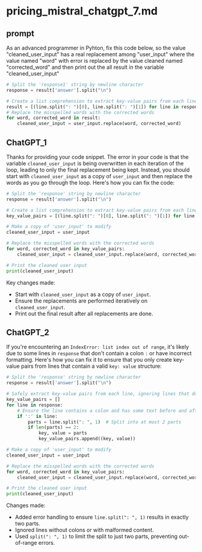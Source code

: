 
# pricing_mistral_chatgpt_7.md

## prompt

As an advanced programmer in Pyhton, fix this code below, so the value "cleaned_user_input" has a real replacement among "user_input" where the value named "word" with error is replaced by the value cleaned named "corrected_word" and then print out the all result in  the variable "cleaned_user_input"

```python
# Split the 'response1' string by newline character
response = result['answer'].split("\n")

# Create a list comprehension to extract key-value pairs from each line
result = [(line.split(": ")[0], line.split(": ")[1]) for line in response if line.strip()]
# Replace the misspelled words with the corrected words
for word, corrected_word in result:
    cleaned_user_input = user_input.replace(word, corrected_word)

```




## ChatGPT_1


Thanks for providing your code snippet. The error in your code is that the variable `cleaned_user_input` is being overwritten in each iteration of the loop, leading to only the final replacement being kept. Instead, you should start with `cleaned_user_input` as a copy of `user_input` and then replace the words as you go through the loop. Here's how you can fix the code:

```python
# Split the 'response' string by newline character
response = result['answer'].split("\n")

# Create a list comprehension to extract key-value pairs from each line
key_value_pairs = [(line.split(": ")[0], line.split(": ")[1]) for line in response if line.strip()]

# Make a copy of 'user_input' to modify
cleaned_user_input = user_input

# Replace the misspelled words with the corrected words
for word, corrected_word in key_value_pairs:
    cleaned_user_input = cleaned_user_input.replace(word, corrected_word)

# Print the cleaned user input
print(cleaned_user_input)
```

Key changes made:
- Start with `cleaned_user_input` as a copy of `user_input`.
- Ensure the replacements are performed iteratively on `cleaned_user_input`.
- Print out the final result after all replacements are done.


## ChatGPT_2

If you're encountering an `IndexError: list index out of range`, it's likely due to some lines in `response` that don't contain a colon `:` or have incorrect formatting. Here's how you can fix it to ensure that you only create key-value pairs from lines that contain a valid `key: value` structure:

```python
# Split the 'response' string by newline character
response = result['answer'].split("\n")

# Safely extract key-value pairs from each line, ignoring lines that don't have a ':' or are malformed
key_value_pairs = []
for line in response:
    # Ensure the line contains a colon and has some text before and after it
    if ':' in line:
        parts = line.split(": ", 1)  # Split into at most 2 parts
        if len(parts) == 2:
            key, value = parts
            key_value_pairs.append((key, value))

# Make a copy of 'user_input' to modify
cleaned_user_input = user_input

# Replace the misspelled words with the corrected words
for word, corrected_word in key_value_pairs:
    cleaned_user_input = cleaned_user_input.replace(word, corrected_word)

# Print the cleaned user input
print(cleaned_user_input)
```

Changes made:
- Added error handling to ensure `line.split(": ", 1)` results in exactly two parts.
- Ignored lines without colons or with malformed content.
- Used `split(": ", 1)` to limit the split to just two parts, preventing out-of-range errors.
